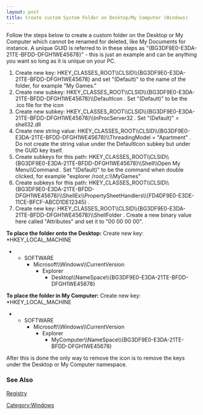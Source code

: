 ```yaml
---
layout: post 
title: Create custom System Folder on Desktop/My Computer (Windows)
---
```


Follow the steps below to create a custom folder on the Desktop or My
Computer which cannot be renamed for deleted, like My Documents for
instance. A unique GUID is referred to in these steps as
\"{BG3DF9E0-E3DA-21TE-BFDD-DFGH1WE45678}\" - this is just an example and
can be anything you want so long as it is unique on your PC.

1.  Create new key:
    HKEY\_CLASSES\_ROOT\\\\CLSID\\\\{BG3DF9E0-E3DA-21TE-BFDD-DFGH1WE45678}
    and set \"(Default)\" to the name of the folder, for example \"My
    Games.\"
2.  Create new subkey:
    HKEY\_CLASSES\_ROOT\\\\CLSID\\\\{BG3DF9E0-E3DA-21TE-BFDD-DFGH1WE45678}\\\\DefaultIcon
    . Set \"(Default)\" to be the .ico file for the icon
3.  Create new subkey:
    HKEY\_CLASSES\_ROOT\\\\CLSID\\\\{BG3DF9E0-E3DA-21TE-BFDD-DFGH1WE45678}\\\\InProcServer32
    . Set \"(Default)\" = shell32.dll
4.  Create new string value:
    HKEY\_CLASSES\_ROOT\\\\CLSID\\\\{BG3DF9E0-E3DA-21TE-BFDD-DFGH1WE45678}\\\\ThreadingModel
    = \"Apartment\" . Do not create the string value under the
    DefaultIcon subkey but under the GUID key itself.
5.  Create subkeys for this path:
    HKEY\_CLASSES\_ROOT\\\\CLSID\\\\{BG3DF9E0-E3DA-21TE-BFDD-DFGH1WE45678}\\\\Shell\\\\Open
    My Menu\\\\Command . Set \"(Default)\" to be the command when double
    clicked, for example \"explorer /root,c:\\\\MyGames\"
6.  Create subkeys for this path:
    HKEY\_CLASSES\_ROOT\\\\CLSID\\\\{BG3DF9E0-E3DA-21TE-BFDD-DFGH1WE45678}\\\\ShellEx\\\\PropertySheetHandlers\\\\{FD4DF9E0-E3DE-11CE-BFCF-ABCD1DE12345}
    .
7.  Create new key:
    HKEY\_CLASSES\_ROOT\\\\CLSID\\\\{BG3DF9E0-E3DA-21TE-BFDD-DFGH1WE45678}\\\\ShellFolder
    . Create a new binary value here called \"Attributes\" and set it to
    \"00 00 00 00\".

**To place the folder onto the Desktop:** Create new key:\
\*HKEY\_LOCAL\_MACHINE

-   -   SOFTWARE
        -   Microsoft\\\\Windows\\\\CurrentVersion
            -   Explorer
                -   Desktop\\\\NameSpace\\\\{BG3DF9E0-E3DA-21TE-BFDD-DFGH1WE45678}

**To place the folder in My Computer:** Create new key:\
\*HKEY\_LOCAL\_MACHINE

-   -   SOFTWARE
        -   Microsoft\\\\Windows\\\\CurrentVersion
            -   Explorer
                -   MyComputer\\\\NameSpace\\\\{BG3DF9E0-E3DA-21TE-BFDD-DFGH1WE45678}

After this is done the only way to remove the icon is to remove the keys
under the Desktop or My Computer namespace.

### See Also

[Registry](Registry "wikilink")

[Category:Windows](Category:Windows "wikilink")
